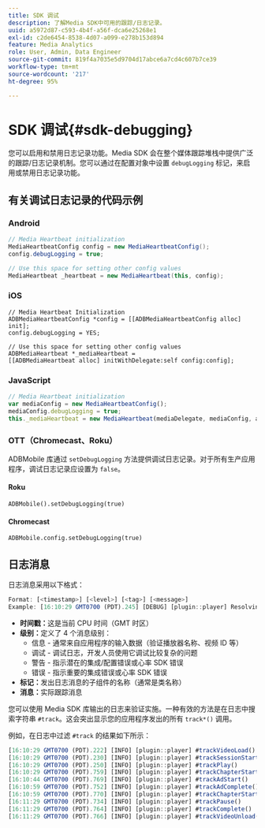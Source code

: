 ```yaml
---
title: SDK 调试
description: 了解Media SDK中可用的跟踪/日志记录。
uuid: a5972d87-c593-4b4f-a56f-dca6e25268e1
exl-id: c2de6454-8538-4d07-a099-e278b153d894
feature: Media Analytics
role: User, Admin, Data Engineer
source-git-commit: 819f4a7035e5d9704d17abce6a7cd4c607b7ce39
workflow-type: tm+mt
source-wordcount: '217'
ht-degree: 95%

---
```


# SDK 调试{#sdk-debugging}

您可以启用和禁用日志记录功能。Media SDK 会在整个媒体跟踪堆栈中提供广泛的跟踪/日志记录机制。您可以通过在配置对象中设置 `debugLogging` 标记，来启用或禁用日志记录功能。

## 有关调试日志记录的代码示例

### Android

```java
// Media Heartbeat initialization
MediaHeartbeatConfig config = new MediaHeartbeatConfig();
config.debugLogging = true;

// Use this space for setting other config values
MediaHeartbeat _heartbeat = new MediaHeartbeat(this, config);
```

### iOS

```
// Media Heartbeat Initialization
ADBMediaHeartbeatConfig *config = [[ADBMediaHeartbeatConfig alloc] init];
config.debugLogging = YES;

// Use this space for setting other config values
ADBMediaHeartbeat *_mediaHeartbeat =  
[[ADBMediaHeartbeat alloc] initWithDelegate:self config:config];
```

### JavaScript

```js
// Media Heartbeat initialization
var mediaConfig = new MediaHeartbeatConfig();
mediaConfig.debugLogging = true;
this._mediaHeartbeat = new MediaHeartbeat(mediaDelegate, mediaConfig, appMeasurement);
```

### OTT（Chromecast、Roku）

ADBMobile 库通过 `setDebugLogging` 方法提供调试日志记录。对于所有生产应用程序，调试日志记录应设置为 `false`。

#### Roku

```
ADBMobile().setDebugLogging(true)
```

#### Chromecast

```
ADBMobile.config.setDebugLogging(true)
```

## 日志消息

日志消息采用以下格式：

```js
Format: [<timestamp>] [<level>] [<tag>] [<message>]
Example: [16:10:29 GMT­0700 (PDT).245] [DEBUG] [plugin::player] Resolving qos.startupTime: 0
```

* **时间戳：**&#x200B;这是当前 CPU 时间（GMT 时区）
* **级别：**&#x200B;定义了 4 个消息级别：
   * 信息 - 通常来自应用程序的输入数据（验证播放器名称、视频 ID 等）
   * 调试 - 调试日志，开发人员使用它调试比较复杂的问题
   * 警告 - 指示潜在的集成/配置错误或心率 SDK 错误
   * 错误 - 指示重要的集成错误或心率 SDK 错误
* **标记：**&#x200B;发出日志消息的子组件的名称（通常是类名称）
* **消息：**&#x200B;实际跟踪消息

您可以使用 Media SDK 库输出的日志来验证实施。一种有效的方法是在日志中搜索字符串 `#track`。这会突出显示您的应用程序发出的所有 `track*()` 调用。

例如，在日志中过滤 `#track` 的结果如下所示：

```js
[16:10:29 GMT­0700 (PDT).222] [INFO] [plugin::player] #trackVideoLoad()
[16:10:29 GMT­0700 (PDT).230] [INFO] [plugin::player] #trackSessionStart()
[16:10:29 GMT­0700 (PDT).250] [INFO] [plugin::player] #trackPlay()
[16:10:29 GMT­0700 (PDT).759] [INFO] [plugin::player] #trackChapterStart()
[16:10:44 GMT­0700 (PDT).769] [INFO] [plugin::player] #trackAdStart()
[16:10:59 GMT­0700 (PDT).752] [INFO] [plugin::player] #trackAdComplete()
[16:10:59 GMT­0700 (PDT).770] [INFO] [plugin::player] #trackChapterStart()
[16:11:29 GMT­0700 (PDT).734] [INFO] [plugin::player] #trackPause()
[16:11:29 GMT­0700 (PDT).764] [INFO] [plugin::player] #trackComplete()
[16:11:29 GMT­0700 (PDT).766] [INFO] [plugin::player] #trackVideoUnload()
```
